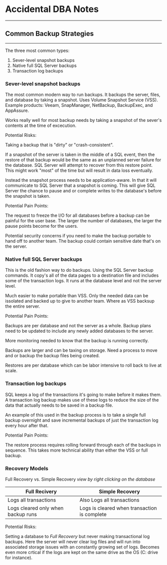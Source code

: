 # Accidental DBA Notes

---
## Common Backup Strategies
---

The three most common types:
1. Sever-level snapshot backups
2. Native full SQL Server backups
3. Transaction log backups

### Sever-level snapshot backups

The most common modern way to run backups.  It backups the server, files, and 
database by taking a snapshot.  Uses Volume Snapshot Service (VSS).
Example products: Veeam, SnapManager, NetBackup, BackupExec, and AppAssure.

Works really well for most backup needs by taking a snapshot of the sever's
contents at the time of excecution.

Potential Risks:

Taking a backup that is "dirty" or "crash-consistent".

If a snapshot of the server is taken in the middle of a SQL event, then
the restore of that backup would be the same as an unplanned server failure 
for the database.  SQL Server will attempt to recover from this restore point.
This might work "most" of the time but will result in data loss eventually.

Instead the snapshot process needs to be application-aware.  In that it will 
communicate to SQL Server that a snapshot is coming.  This will give SQL Server
the chance to pause and or complete writes to the database's before the 
snapshot is taken.

Potential Pain Points:

The request to freeze the I/O for all databases before a backup can be painful
for the user base.  The larger the number of databases, the larger the pause
points become for the users.

Potential security concerns if you need to make the backup portable to hand
off to another team.  The backup could contain sensitive date that's on the
server.


### Native full SQL Server backups

This is the old fashion way to do backups.  Using the SQL Server backup
commands. It copy's all of the data pages to a destination file and includes 
some of the transaction logs.  It runs at the database level and not the 
server level.  

Much easier to make portable than VSS.  Only the needed data can be issolated
and backed up to give to another team.  Where as VSS backsup the entire server.

Potential Pain Points:

Backups are per database and not the server as a whole.  Backup plans need to 
be updated to include any newly added databases to the server.

More monitoring needed to know that the backup is running correctly.

Backups are larger and can be taxing on storage.  Need a process to move and 
or backup the backup files being created.

Restores are per database which can be labor intensive to roll back to live at
scale.

### Transaction log backups

SQL keeps a log of the transactions it's going to make before it makes them. 
A transaction log backup makes use of these logs to reduce the size of the data
that actually needs to be saved in a backup file.

An example of this used in the backup process is to take a single full backup 
overnight and save incremental backups of just the transaction log every hour 
after that.

Potential Pain Points:

The restore process requires rolling forward through each of the backups in 
sequence. This takes more technical ability than either the VSS or full backup.

### Recovery Models

Full Recovery vs. Simple Recovery
*view by right clicking on the database*

| Full Recivery | Simple Recovery |
| ----------- | ----------- |
| Logs all transactions | Also Logs all transactions |
| Logs cleared only when backup runs | Logs is cleared when transaction is complete |

Potential Risks:

Setting a database to *Full Recovery* but never making transactional log 
backups.  Here the server will never clear log files and will run into 
associated storage issues with an constantly growing set of logs.  Becomes 
even more crtical if the logs are kept on the same drive as the OS (C: drive 
for instance).